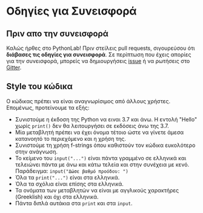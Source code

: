 # Οδηγίες για Συνεισφορά

## Πριν απο την συνεισφορά

Καλώς ήρθες στο PythonLab! Πριν στείλεις pull requests, σιγουρεύσου ότι **διάβασες τις οδηγίες για συνεισφορά**. Σε περίπτωση που έχεις απορίες για την συνεισφορά, μπορείς να δημιουργήσεις [issue](https://github.com/Effie375/PythonLab/issues/new) ή να ρωτήσεις στο [Gitter](https://gitter.im/TPTE_Python/community?utm_source=badge&utm_medium=badge&utm_campaign=pr-badge).

## Style του κώδικα

Ο κώδικας πρέπει να είναι αναγνωρίσιμος από άλλους χρήστες. Επομένως, προτείνουμε τα εξής:

- Συνιστούμε η έκδοση της Python να ειναι 3.7 και άνω. Η εντολή "Hello" χωρίς `print()` δεν θα λειτουργήσει σε εκδόσεις άνω της 3.7.
- Μία μεταβλητή πρέπει να έχει όνομα τέτοιο ώστε να γίνετε άμεσα κατανοητό το περιεχόμενο και η χρήση της.
- Συνιστούμε τη χρήση f-strings όπου καθιστούν τον κώδικα ευκολότερο στην ανάγνωση.
- Το κείμενο του `input("...")` είναι πάντα γραμμένο σε ελληνικά και τελειώνει πάντα με άνω και κάτω τελεία και στην συνέχεια με κενό. Παράδειγμα: `input("Δώσε βαθμό προόδου: ")`
- Όλα τα `print("...")` είναι στα ελληνικά.
- Όλα τα σχόλια είναι επίσης στα ελληνικά.
- Τα ονόματα των μεταβλητών να είναι με αγγλικούς χαρακτήρες (Greeklish) και όχι στα ελληνικά.
- Πάντα διπλά αυτάκια στα `print` και στα `input`.
